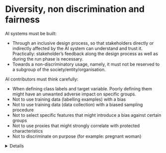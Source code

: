 # Diversity, non discrimination and fairness
AI systems must be built:
- Through an inclusive design process, so that stakeholders directly or indirectly affected by the AI system can understand and trust it. Practically: stakeholder’s feedback along the design process as well as during the run phase is necessary.
- Towards a non-discriminatory usage, namely, it must not be reserved to a subgroup of the society/entity/organisation.

AI contributors must think carefully:
- When defining class labels and target variable. Poorly defining them might have an unwanted adverse impact on specific groups.
- Not to use training data (labelling examples) with a bias
- Not to use training data (data collection) with a biased sampling procedure
- Not to select specific features that might introduce a bias against certain groups
- Not to use proxies that might strongly correlate with protected characteristics
- Not to discriminate on purpose (for example: pregnant woman)

<details>
AI contributors must foster the creation of bias-free AI systems and give themselves the means to reasonably arbitrage between performance and fairness, through the use of proper frameworks. Example:
<ul>
    <li><i>Anticipate bias and question the risk of discrimination:
        <ul>
            <li><i>In the data used to train AI systems (origin, gender, age, characteristics related to the brand image, …). Bias might come from history, incompleteness and/or bad governance data models. Any identifiable and discriminatory bias should be removed as much as possible in the data collection phase.</i></li>
            <li><i>In the AI systems (eg. algorithm programming). Bias might come from poorly defined constraints, bad decisions, wrong requirements. This can be counteracted by putting in place oversight processes. [PLACEHOLDER FOR DEEP DIVE AND MORE DOC]</i></li>
        </ul></i></li>
    <li><i>Quantify the risk of breach of fairness on identified sensitive populations, through the use of metrics, including but not limited to: statistical parity difference, equal opportunity difference, average odds difference, disparate impact, theil index </i></li>
    <li><i>Correct bias, through the use of algorithms, including but not limited to: reweighting, optimized pre-processing, adversarial debiasing, reject option based classification</i></li>
</ul>
<details>
Practically: AI Fairness 360 by IBM, ethicalai,


